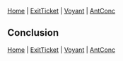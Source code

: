 [Home](index.md) | [ExitTicket](ExitTicket.md) | [Voyant](Voyant.md) | [AntConc](AntConc)


## Conclusion


[Home](index.md) | [ExitTicket](ExitTicket.md) | [Voyant](Voyant.md) | [AntConc](AntConc)
